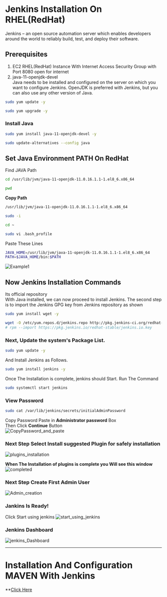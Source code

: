 # Jenkins Installation On RHEL(RedHat)
Jenkins – an open source automation server which enables developers around the world to reliably build, test, and deploy their software.
## Prerequisites
1. EC2 RHEL(RedHat) Instance
   With Internet Access
   Security Group with Port 8080 open for internet
2. java-11-openjdk-devel  
   Java needs to be installed and configured on the server on which you want to configure Jenkins. 
   OpenJDK is preferred with Jenkins, but you can also use any other version of Java.
```bash
sudo yum update -y
```
```bash
sudo yum upgrade -y
```
### Install Java
```bash
sudo yum install java-11-openjdk-devel -y
```
```bash
sudo update-alternatives --config java
```
## Set Java Environment PATH On RedHat
Find JAVA Path
```bash
cd /usr/lib/jvm/java-11-openjdk-11.0.16.1.1-1.el8_6.x86_64
```
```bash
pwd
```
**Copy Path**
```bash
/usr/lib/jvm/java-11-openjdk-11.0.16.1.1-1.el8_6.x86_64
```
```bash
sudo -i
```
```bash
cd ~
```
```bash
sudo vi .bash_profile
```
Paste These Lines

```bash
JAVA_HOME=/usr/lib/jvm/java-11-openjdk-11.0.16.1.1-1.el8_6.x86_64
PATH=$JAVA_HOME/bin:$PATH
```
![Example1](https://github.com/ritikvirus/Jenkins/blob/main/images/java%20path%20variable%20in%20redhat.PNG)

## Now Jenkins Installation Commands
Its official repository  
With Java installed, we can now proceed to install Jenkins. The second step is to import the Jenkins GPG key from Jenkins repository as shown
```bash
sudo yum install wget -y
```
```bash
wget -O /etc/yum.repos.d/jenkins.repo http://pkg.jenkins-ci.org/redhat-stable/jenkins.repo
# rpm --import https://pkg.jenkins.io/redhat-stable/jenkins.io.key
```
### Next, Update the system's Package List.
```bash
sudo yum update -y
```
And Install Jenkins as Follows.
```bash
sudo yum install jenkins -y
```
Once The Installation is complete, jenkins should Start. Run The Command
```bash
sudo systemctl start jenkins
```
### View Password 
```bash
sudo cat /var/lib/jenkins/secrets/initialAdminPassword
```

Copy Password Paste in **Administrator password** Box  
Then Click **Continue** Button  
![CopyPassword_and_paste](https://raw.githubusercontent.com/ritikvirus/Jenkins/main/images/Unlock-Jenkins-Page-Ubuntu-Linux-1.webp)

### Next Step Select **Install suggested Plugin** for safely installation
![plugins_installation](https://raw.githubusercontent.com/ritikvirus/Jenkins/main/images/Install-suggested-Plugins-Jenkins-Ubuntu.webp)

**When The Installation of plugins is complete you Will see this window**  
![completed](https://raw.githubusercontent.com/ritikvirus/Jenkins/main/images/jenkins-plugins-installation-progress-ubuntu.webp)

### Next Step Create First Admin User
![Admin_creation](https://github.com/ritikvirus/Jenkins/blob/main/images/Create%20first%20admin%20user.PNG)

### Jankins Is Ready!
Click Start using jenkins
![start_using_jenkins](https://raw.githubusercontent.com/ritikvirus/Jenkins/main/images/Start-Using-Jenkins-Page-Ubuntu-1024x760.webp)

### Jenkins Dashboard
![jenkins_Dashboard](https://raw.githubusercontent.com/ritikvirus/Jenkins/main/images/Jenkins-Dashboard-Ubuntu-Linux-1024x556.webp)

--------------------------------------------------------------------------------------------

# Installation And Configuration MAVEN With Jenkins 
**[Click Here](#)
